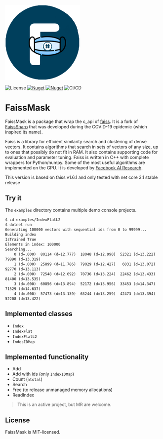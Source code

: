 ![Header](assets/icon.png)


![License](https://img.shields.io/badge/license-MIT-green)
[![Nuget](https://img.shields.io/nuget/v/FaissMask)](https://www.nuget.org/packages/FaissMask)
[![Nuget](https://img.shields.io/nuget/dt/FaissMask)](https://www.nuget.org/packages/FaissMask)
![CI/CD](https://gitlab.com/andyalm/faissmask/badges/master/pipeline.svg)
# FaissMask

FaissMask is a package that wrap the c_api of [faiss](https://github.com/facebookresearch/faiss). It is a fork of [FaissSharp](https://gitlab.com/josetruyol/faisssharp) that was developed during the COVID-19 epidemic (which inspired its name).

Faiss is a library for efficient similarity search and clustering of dense vectors. It contains algorithms that search in sets of vectors of any size, up to ones that possibly do not fit in RAM. It also contains supporting code for evaluation and parameter tuning. Faiss is written in C++ with complete wrappers for Python/numpy. Some of the most useful algorithms are implemented on the GPU. It is developed by [Facebook AI Research](https://research.fb.com/category/facebook-ai-research-fair/).

This version is based on faiss v1.6.1 and only tested with net core 3.1 stable release

## Try it

The `examples` directory contains multiple demo console projects.

```
$ cd examples/IndexFlatL2
$ dotnet run
Generating 100000 vectors with sequential ids from 0 to 99999...
Building index
IsTrained True
Elements in index: 100000
Searching...
    0 (d=.000)  80114 (d=12.777)  18048 (d=12.990)  52321 (d=13.222)  79890 (d=13.319)  
    1 (d=.000)  25899 (d=11.786)  79029 (d=12.427)   6031 (d=13.072)  92770 (d=13.113)  
    2 (d=.000)  72548 (d=12.692)  70736 (d=13.224)  22462 (d=13.433)  81400 (d=13.535)  
    3 (d=.000)  60856 (d=13.894)  52172 (d=13.956)  33453 (d=14.347)  71529 (d=14.637)  
    4 (d=.000)  57473 (d=13.139)  63244 (d=13.259)  42473 (d=13.394)  52208 (d=13.422) 
```

## Implemented classes

* `Index`
* `IndexFlat`
* `IndexFlatL2`
* `IndesIDMap`

## Implemented functionality

* Add
* Add with ids (only `IndexIDMap`)
* Count (`ntotal`)
* Search
* Free (to release unmanaged memory allocations)
* ReadIndex

> This is an active project, but MR are welcome.

## License
FaissMask is MIT-licensed.